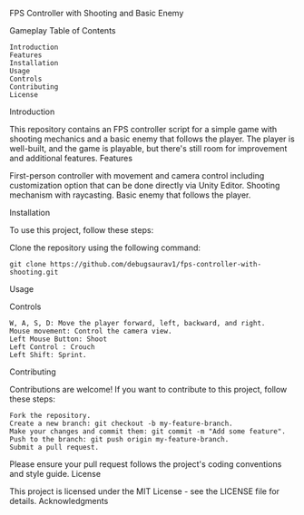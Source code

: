 FPS Controller with Shooting and Basic Enemy

Gameplay
Table of Contents

    Introduction
    Features
    Installation
    Usage
    Controls
    Contributing
    License

Introduction

This repository contains an FPS controller script for a simple game with shooting mechanics and a basic enemy that follows the player. The player is well-built, and the game is playable, but there's still room for improvement and additional features.
Features

   First-person controller with movement and camera control including customization option that can be done directly via Unity Editor. 
   Shooting mechanism with raycasting.
   Basic enemy that follows the player.

Installation

To use this project, follow these steps:

Clone the repository using the following command:


    git clone https://github.com/debugsaurav1/fps-controller-with-shooting.git

Usage

Controls

    W, A, S, D: Move the player forward, left, backward, and right.
    Mouse movement: Control the camera view.
    Left Mouse Button: Shoot
    Left Control : Crouch
    Left Shift: Sprint.

Contributing

Contributions are welcome! If you want to contribute to this project, follow these steps:

    Fork the repository.
    Create a new branch: git checkout -b my-feature-branch.
    Make your changes and commit them: git commit -m "Add some feature".
    Push to the branch: git push origin my-feature-branch.
    Submit a pull request.

Please ensure your pull request follows the project's coding conventions and style guide.
License


This project is licensed under the MIT License - see the LICENSE file for details.
Acknowledgments
